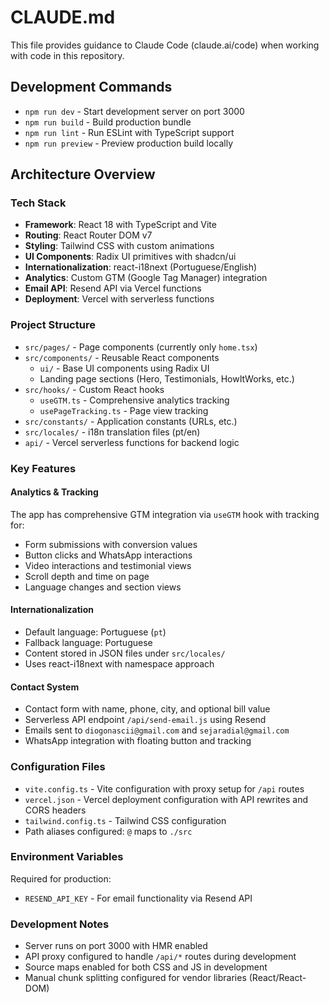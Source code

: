 # CLAUDE.md

This file provides guidance to Claude Code (claude.ai/code) when working with code in this repository.

## Development Commands

- `npm run dev` - Start development server on port 3000
- `npm run build` - Build production bundle
- `npm run lint` - Run ESLint with TypeScript support
- `npm run preview` - Preview production build locally

## Architecture Overview

### Tech Stack
- **Framework**: React 18 with TypeScript and Vite
- **Routing**: React Router DOM v7
- **Styling**: Tailwind CSS with custom animations
- **UI Components**: Radix UI primitives with shadcn/ui
- **Internationalization**: react-i18next (Portuguese/English)
- **Analytics**: Custom GTM (Google Tag Manager) integration
- **Email API**: Resend API via Vercel functions
- **Deployment**: Vercel with serverless functions

### Project Structure

- `src/pages/` - Page components (currently only `home.tsx`)
- `src/components/` - Reusable React components
  - `ui/` - Base UI components using Radix UI
  - Landing page sections (Hero, Testimonials, HowItWorks, etc.)
- `src/hooks/` - Custom React hooks
  - `useGTM.ts` - Comprehensive analytics tracking
  - `usePageTracking.ts` - Page view tracking
- `src/constants/` - Application constants (URLs, etc.)
- `src/locales/` - i18n translation files (pt/en)
- `api/` - Vercel serverless functions for backend logic

### Key Features

#### Analytics & Tracking
The app has comprehensive GTM integration via `useGTM` hook with tracking for:
- Form submissions with conversion values
- Button clicks and WhatsApp interactions
- Video interactions and testimonial views
- Scroll depth and time on page
- Language changes and section views

#### Internationalization
- Default language: Portuguese (`pt`)
- Fallback language: Portuguese
- Content stored in JSON files under `src/locales/`
- Uses react-i18next with namespace approach

#### Contact System
- Contact form with name, phone, city, and optional bill value
- Serverless API endpoint `/api/send-email.js` using Resend
- Emails sent to `diogonascii@gmail.com` and `sejaradial@gmail.com`
- WhatsApp integration with floating button and tracking

### Configuration Files

- `vite.config.ts` - Vite configuration with proxy setup for `/api` routes
- `vercel.json` - Vercel deployment configuration with API rewrites and CORS headers
- `tailwind.config.ts` - Tailwind CSS configuration
- Path aliases configured: `@` maps to `./src`

### Environment Variables

Required for production:
- `RESEND_API_KEY` - For email functionality via Resend API

### Development Notes

- Server runs on port 3000 with HMR enabled
- API proxy configured to handle `/api/*` routes during development
- Source maps enabled for both CSS and JS in development
- Manual chunk splitting configured for vendor libraries (React/React-DOM)